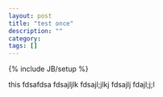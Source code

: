 ```yaml
---
layout: post
title: "test once"
description: ""
category: 
tags: []
---
```

{% include JB/setup %}


this fdsafdsa
fdsajljlk
fdsajl;jlkj
fdsajlj
fdajl;j;l
